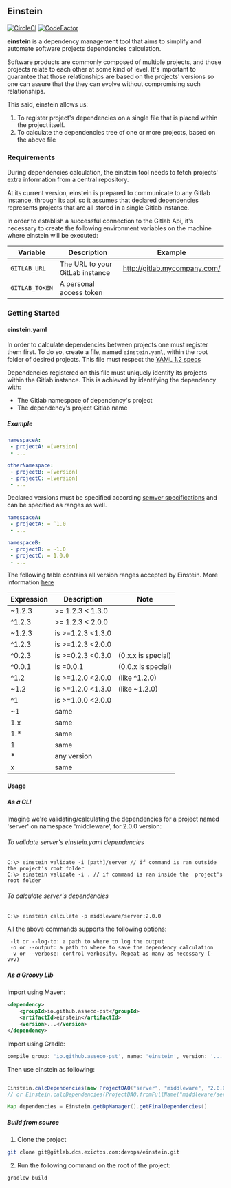 ## Einstein

[![CircleCI](https://circleci.com/gh/asseco-pst/einstein/tree/develop.svg?style=svg)](https://circleci.com/gh/asseco-pst/einstein/tree/develop)
[![CodeFactor](https://www.codefactor.io/repository/github/asseco-pst/einstein/badge)](https://www.codefactor.io/repository/github/asseco-pst/einstein)

**einstein** is a dependency management tool that aims to simplify and automate software projects dependencies calculation.

Software products are commonly composed of multiple projects, and those projects relate to each other at some kind of level. It's important
to guarantee that those relationships are based on the projects' versions so one can assure that the they can evolve without compromising such
relationships.

This said, einstein allows us:
  1. To register project's dependencies on a single file that is placed within the project itself.
  2. To calculate the dependencies tree of one or more projects, based on the above file

### Requirements
During dependencies calculation, the einstein tool needs to fetch projects' extra information from a central repository.

At its current version, einstein is prepared to communicate to any Gitlab instance, through its api, so it assumes that declared dependencies represents projects that are all
stored in a single Gitlab instance.

In order to establish a successful connection to the Gitlab Api, it's necessary to create the following environment variables on the machine where einstein will be executed:

|Variable|Description|Example|
|--------|-----------|-------|
|`GITLAB_URL`|The URL to your GitLab instance|http://gitlab.mycompany.com/|
|`GITLAB_TOKEN`|A personal access token||


### Getting Started

#### einstein.yaml
In order to calculate dependencies between projects one must register them first.
To do so, create a file, named `einstein.yaml`, within the root folder of desired projects. This file must respect the [YAML 1.2 specs](https://yaml.org/spec/1.2/spec.html)

Dependencies registered on this file must uniquely identify its projects within the Gitlab instance.
This is achieved by identifying the dependency with:
- The Gitlab namespace of dependency's project
- The dependency's project Gitlab name

##### Example

```yaml
namespaceA:
 - projectA: =[version]
 - ...

otherNamespace:
 - projectB: =[version]
 - projectC: =[version]
 - ...
```

Declared versions must be specified according [semver specifications](https://semver.org/spec/v2.0.0.html#semantic-versioning-specification-semver)
and can be specified as ranges as well.

```yaml
namespaceA:
 - projectA: = ^1.0
 - ...

namespaceB:
 - projectB: = ~1.0
 - projectC: = 1.0.0
 - ...
```

The following table contains all version ranges accepted by Einstein. More information [here](https://devhints.io/semver)

|Expression|Description|Note|
|----------|-----------|----|
|~1.2.3|>= 1.2.3 < 1.3.0||
|^1.2.3|>= 1.2.3 < 2.0.0||
|~1.2.3|is >=1.2.3 <1.3.0||
|^1.2.3|is >=1.2.3 <2.0.0||
|^0.2.3|is >=0.2.3 <0.3.0|(0.x.x is special)|
|^0.0.1|is =0.0.1|(0.0.x is special)|
|^1.2|is >=1.2.0 <2.0.0|(like ^1.2.0)|
|~1.2|is >=1.2.0 <1.3.0|(like ~1.2.0)|
|^1|is >=1.0.0 <2.0.0||
|~1|same||
|1.x|same||
|1.*|same||
|1|same||
|*|any version||
|x|same||

#### Usage
##### As a CLI

Imagine we're validating/calculating the dependencies for a project named 'server' on namespace 'middleware', for 2.0.0 version:

###### To validate server's einstein.yaml dependencies
```console
C:\> einstein validate -i [path]/server // if command is ran outside the project's root folder
C:\> einstein validate -i . // if command is ran inside the  project's root folder
```

###### To calculate server's dependencies
```console
C:\> einstein calculate -p middleware/server:2.0.0
```

All the above commands supports the following options:
```
 -lt or --log-to: a path to where to log the output
 -o or --output: a path to where to save the dependency calculation
 -v or --verbose: control verbosity. Repeat as many as necessary (-vvv)
```

##### As a Groovy Lib

Import using Maven:

```xml
<dependency>
    <groupId>io.github.asseco-pst</groupId>
    <artifactId>einstein</artifactId>
    <version>...</version>
</dependency>
```

Import using Gradle:

```groovy
compile group: 'io.github.asseco-pst', name: 'einstein', version: '...'
```

Then use einstein as following:

```groovy

Einstein.calcDependencies(new ProjectDAO("server", "middleware", "2.0.0"))
// or Einstein.calcDependencies(ProjectDAO.fromFullName("middleware/server:2.0.0"))

Map dependencies = Einstein.getDpManager().getFinalDependencies()
```

##### Build from source
1. Clone the project
```sh
git clone git@gitlab.dcs.exictos.com:devops/einstein.git
```

2. Run the following command on the root of the project:
```sh
gradlew build
```